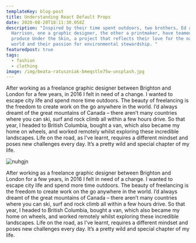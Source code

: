 ```yaml
---
templateKey: blog-post
title: Understanding React Default Props
date: 2020-08-20T18:11:30.058Z
description: "Inspired by their time spent outdoors, two brothers, Ed and James
  Harrison, one a graphic designer, the other a printmaker, have teamed up to
  produce Under the Skin, a project that reflects their love for the natural
  world and their passion for environmental stewardship. "
featuredpost: true
tags:
  - fashion
  - clothing
image: /img/beata-ratuszniak-bmeqstle75w-unsplash.jpg
---
```

After working as a freelance graphic designer between Brighton and London for a few years, in 2016 I felt in need of a change. I wanted to escape city life and spend more time outdoors. The beauty of freelancing is the freedom to create work on the go anywhere in the world. I’d always dreamt of the great mountains of Canada – there aren’t many countries where you can ski, surf and rock climb all within a few hours drive. So that year, I headed to British Columbia, bought a van, which also became my home on wheels, and worked remotely whilst exploring these incredible landscapes. Life on the road, as I've learnt, requires a different mindset and poses new challenges every day. It’s a pretty wild and special chapter of my life.

![nuhgjn](/img/escada-perfume-bottle-on-table-724635.jpg "km")

After working as a freelance graphic designer between Brighton and London for a few years, in 2016 I felt in need of a change. I wanted to escape city life and spend more time outdoors. The beauty of freelancing is the freedom to create work on the go anywhere in the world. I’d always dreamt of the great mountains of Canada – there aren’t many countries where you can ski, surf and rock climb all within a few hours drive. So that year, I headed to British Columbia, bought a van, which also became my home on wheels, and worked remotely whilst exploring these incredible landscapes. Life on the road, as I've learnt, requires a different mindset and poses new challenges every day. It’s a pretty wild and special chapter of my life.